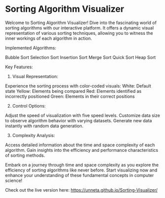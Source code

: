 # Sorting Algorithm Visualizer

Welcome to Sorting Algorithm Visualizer! Dive into the fascinating world of sorting algorithms with our interactive platform. It offers a dynamic visual representation of various sorting techniques, allowing you to witness the inner workings of each algorithm in action.

Implemented Algorithms:

Bubble Sort
Selection Sort
Insertion Sort
Merge Sort
Quick Sort
Heap Sort


Key Features:

1. Visual Representation:

  Experience the sorting process with color-coded visuals:
  White: Default state
  Yellow: Elements being compared
  Red: Elements identified as incorrectly positioned
  Green: Elements in their correct positions

2. Control Options:

  Adjust the speed of visualization with five speed levels.
  Customize data size to observe algorithm behavior with varying datasets.
  Generate new data instantly with random data generation.

3. Complexity Analysis:

  Access detailed information about the time and space complexity of each algorithm.
  Gain insights into the efficiency and performance characteristics of sorting methods.

Embark on a journey through time and space complexity as you explore the efficiency of sorting algorithms like never before. Start visualizing now and enhance your understanding of these fundamental concepts in computer science!


Check out the live version here: https://unneta.github.io/Sorting-Visualizer/
